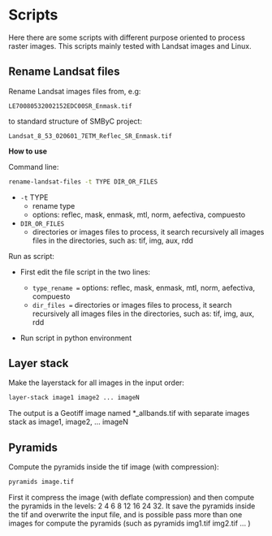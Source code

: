 # Scripts

Here there are some scripts with different purpose oriented to process raster images. This scripts mainly tested with Landsat images and Linux.

## Rename Landsat files

Rename Landsat images files from, e.g:

    LE70080532002152EDC00SR_Enmask.tif 

to standard structure of SMByC project:

    Landsat_8_53_020601_7ETM_Reflec_SR_Enmask.tif

**How to use**

Command line:

```bash
rename-landsat-files -t TYPE DIR_OR_FILES
```

  - `-t` TYPE
    - rename type
    - options: reflec, mask, enmask, mtl, norm, aefectiva, compuesto
  - `DIR_OR_FILES`
    - directories or images files to process, it search recursively all images files in the directories, such as: tif, img, aux, rdd

Run as script:

  - First edit the file script in the two lines:
    - `type_rename =` options: reflec, mask, enmask, mtl, norm, aefectiva, compuesto
    - `dir_files =` directories or images files to process, it search recursively all images files in the directories, such as: tif, img, aux, rdd

  - Run script in python environment

## Layer stack

Make the layerstack for all images in the input order:

```bash
layer-stack image1 image2 ... imageN
```

The output is a Geotiff image named *_allbands.tif with separate images stack as image1, image2, ... imageN

## Pyramids

Compute the pyramids inside the tif image (with compression):

```bash
pyramids image.tif
```

First it compress the image (with deflate compression) and then compute the pyramids in the levels: 2 4 6 8 12 16 24 32. It save the pyramids inside the tif and overwrite the input file, and is possible pass more than one images for compute the pyramids (such as pyramids img1.tif img2.tif ... )

